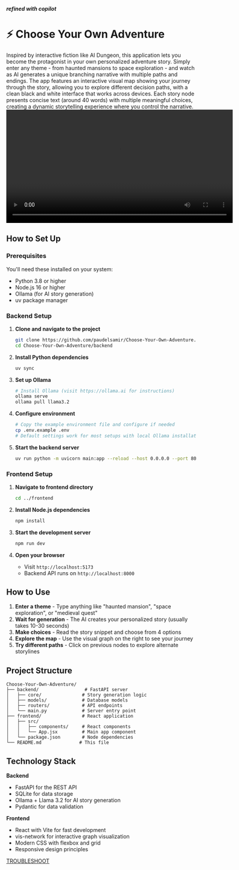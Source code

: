 ***refined with copilot***

# ⚡ Choose Your Own Adventure
Inspired by interactive fiction like AI Dungeon, this application lets you become the protagonist in your own personalized adventure story. Simply enter any theme - from haunted mansions to space exploration - and watch as AI generates a unique branching narrative with multiple paths and endings. The app features an interactive visual map showing your journey through the story, allowing you to explore different decision paths, with a clean black and white interface that works across devices. Each story node presents concise text (around 40 words) with multiple meaningful choices, creating a dynamic storytelling experience where you control the narrative.
<video src="https://github.com/user-attachments/assets/fdc36abd-398a-413f-a04a-faf4170a912e" controls="controls" width="600">
  your browser does not support the video tag.
</video>
## How to Set Up

### Prerequisites

You'll need these installed on your system:
- Python 3.8 or higher
- Node.js 16 or higher  
- Ollama (for AI story generation)
- uv package manager

### Backend Setup

1. **Clone and navigate to the project**
   ```bash
   git clone https://github.com/paudelsamir/Choose-Your-Own-Adventure.git
   cd Choose-Your-Own-Adventure/backend
   ```

2. **Install Python dependencies**
   ```bash
   uv sync
   ```

3. **Set up Ollama**
   ```bash
   # Install Ollama (visit https://ollama.ai for instructions)
   ollama serve
   ollama pull llama3.2
   ```

4. **Configure environment**
   ```bash
   # Copy the example environment file and configure if needed
   cp .env.example .env
   # Default settings work for most setups with local Ollama installation
   ```

5. **Start the backend server**
   ```bash
   uv run python -m uvicorn main:app --reload --host 0.0.0.0 --port 8000
   ```

### Frontend Setup

1. **Navigate to frontend directory**
   ```bash
   cd ../frontend
   ```

2. **Install Node.js dependencies**
   ```bash
   npm install
   ```

3. **Start the development server**
   ```bash
   npm run dev
   ```

4. **Open your browser**
   - Visit `http://localhost:5173`
   - Backend API runs on `http://localhost:8000`

## How to Use

1. **Enter a theme** - Type anything like "haunted mansion", "space exploration", or "medieval quest"
2. **Wait for generation** - The AI creates your personalized story (usually takes 10-30 seconds)
3. **Make choices** - Read the story snippet and choose from 4 options
4. **Explore the map** - Use the visual graph on the right to see your journey
5. **Try different paths** - Click on previous nodes to explore alternate storylines

## Project Structure

```
Choose-Your-Own-Adventure/
├── backend/                 # FastAPI server
│   ├── core/               # Story generation logic
│   ├── models/             # Database models
│   ├── routers/            # API endpoints
│   └── main.py             # Server entry point
├── frontend/               # React application
│   ├── src/
│   │   ├── components/     # React components
│   │   └── App.jsx         # Main app component
│   └── package.json        # Node dependencies
└── README.md              # This file
```

## Technology Stack

**Backend**
- FastAPI for the REST API
- SQLite for data storage
- Ollama + Llama 3.2 for AI story generation
- Pydantic for data validation

**Frontend**  
- React with Vite for fast development
- vis-network for interactive graph visualization
- Modern CSS with flexbox and grid
- Responsive design principles

[TROUBLESHOOT](TROUBLESHOOTING.md)
